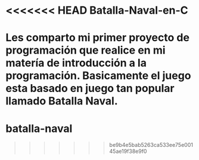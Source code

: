 <<<<<<< HEAD
Batalla-Naval-en-C
==================

Les comparto mi primer proyecto de programación que realice en mi matería de introducción a la programación.
Basicamente el juego esta basado en juego tan popular llamado Batalla Naval.
=======
# batalla-naval
>>>>>>> be9b4e5bab5263ca533ee75e00145ae19f38e9f0
